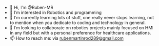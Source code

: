 - 👋 Hi, I’m @Ruben-MR
- 👀 I’m interested in Robotics and programming
- 🌱 I’m currently learning lots of stuff, one really never stops learning, not to mention when you dedicate to coding and technology in general.
- 💞️ I’m looking to collaborate on robotics projects mainly focused on HMI in any field but with a personal preference for healthcare applications.
- 📫 How to reach me: via rubenmartinrod289@gmail.com

<!---
Ruben-MR/Ruben-MR is a ✨ special ✨ repository because its `README.md` (this file) appears on your GitHub profile.
You can click the Preview link to take a look at your changes.
--->
